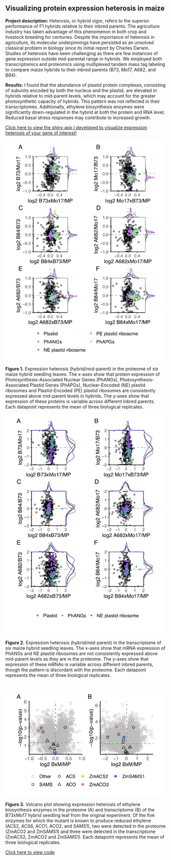 ## Visualizing protein expression heterosis in maize

**Project description:** Heterosis, or hybrid vigor, refers to the superior performance of F1 hybrids relative to their inbred parents. The agriculture industry has taken advantage of this phenomenon in both crop and livestock breeding for centuries. Despite the importance of heterosis in agriculture, its molecular underpinnings have persisted as an unsolved classical problem in biology since its initial report by Charles Darwin. Studies of heterosis have been challenging as there are few instances of gene expression outside mid-parental range in hybrids. We employed both transcriptomics and proteomics using multiplexed tandem mass tag labeling to compare maize hybrids to their inbred parents (B73, Mo17, A682, and B84).

**Results:** I found that the abundance of plastid protein complexes, consisting of subunits encoded by both the nucleus and the plastid, are elevated in hybrids relative to mid-parent levels, which may account for the greater photosynthetic capacity of hybrids. This pattern was not reflected in their transcriptomes. Additionally, ethylene biosynthesis enzymes were significantly down-regulated in the hybrid at both the protein and RNA level; Reduced basal stress responses may contribute to increased growth.

[Click here to view the shiny app I developed to visualize expression heterosis of your gene of interest!](https://devonbirdseye.shinyapps.io/ExpressionViewer/)

<img src="images/tmt.6H.plastid.jpg?raw=true"/>

**Figure 1.** Expression heterosis (hybrid/mid-parent) in the proteome of six maize hybrid seedling leaves. The x-axes show that protein expression of Photosynthesis-Associated Nuclear Genes (PhANGs), Photosynthesis-Associated Plastid Genes (PhAPGs), Nuclear-Encoded (NE) plastid ribosomes and Plastid-Encoded (PE) plastid ribosomes are consistently expressed above mid-parent levels in hybrids. The y-axes show that expression of these proteins is variable across different inbred parents. Each datapoint represents the mean of three biological replicates.

<img src="images/cpm.6H.plastid.jpg?raw=true"/>

**Figure 2.** Expression heterosis (hybrid/mid-parent) in the transcriptome of six maize hybrid seedling leaves. The x-axes show that mRNA expression of PhANGs and NE plastid ribosomes are not consistently expressed above mid-parent levels as they are in the proteome. The y-axes show that expression of these mRNAs is variable across different inbred parents, though the pattern is discordant with the proteome. Each datapoint represents the mean of three biological replicates.
<br><br>
<br><br>
<img src="images/tmt.cpm.SL.acs.vol.png?raw=true"/>

**Figure 3.** Volcano plot showing expression heterosis of ethylene biosynthesis enzymes in the proteome (A) and transcriptome (B) of the B73xMo17 hybrid seedling leaf from the original experiment. Of the five enzymes for which the mutant is known to produce reduced ethylene (ACS2, ACS6, ACO1, ACO2, and SAMS1), two were detected in the proteome (ZmACO2 and ZmSAMS1) and three were detected in the transcriptome (ZmACS2, ZmACO2 and ZmSAMS1). Each datapoint represents the mean of three biological replicates.

[Click here to view code](https://github.com/devonbirdseye/HeterosisManuscript/blob/master/DataAnalyses.Rmd)
